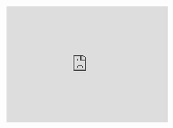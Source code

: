 


<iframe src="https://yoomoney.ru/quickpay/shop-widget?writer=seller&targets=0000000000000&targets-hint=&default-sum=&button-text=12&payment-type-choice=on&comment=on&hint=&successURL=&quickpay=shop&account=410018569359294" width="423" height="304" frameborder="0" allowtransparency="true" scrolling="no"></iframe>

